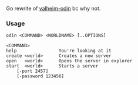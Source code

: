 Go rewrite of [valheim-odin](https://github.com/patricklatorre/valheim-odin) bc why not.

### Usage
```
odin <COMMAND> <WORLDNAME> [..OPTIONS]

<COMMAND>
help                You're looking at it
create <world>      Creates a new server
open   <world>      Opens the server in explorer
start  <world>      Starts a server
    [-port 2457]
    [-password 123456]
```
